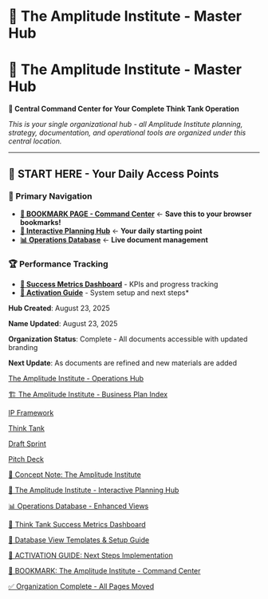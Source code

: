 # 🏢 The Amplitude Institute - Master Hub

# 🏢 The Amplitude Institute - Master Hub

**🎤 Central Command Center for Your Complete Think Tank Operation**

*This is your single organizational hub - all Amplitude Institute planning, strategy, documentation, and operational tools are organized under this central location.*

---

## 🎯 **START HERE - Your Daily Access Points**

### **🔖 Primary Navigation**

- [**🔖 BOOKMARK PAGE - Command Center**](%F0%9F%8F%A2%20The%20Amplitude%20Institute%20-%20Master%20Hub%2025867e49e1e181459604dc0bd5d6b132/%F0%9F%94%96%20BOOKMARK%20The%20Amplitude%20Institute%20-%20Command%20Cente%2025967e49e1e181baa9c3c0305dfe5d88.md) ← **Save this to your browser bookmarks!**
- [**🏢 Interactive Planning Hub**](%F0%9F%8F%A2%20The%20Amplitude%20Institute%20-%20Master%20Hub%2025867e49e1e181459604dc0bd5d6b132/%F0%9F%8F%A2%20The%20Amplitude%20Institute%20-%20Interactive%20Planning%20H%2025967e49e1e181649979f48154dbb0aa.md) ← **Your daily starting point**
- [**📊 Operations Database**](%F0%9F%8F%A2%20The%20Amplitude%20Institute%20-%20Master%20Hub%2025867e49e1e181459604dc0bd5d6b132/The%20Amplitude%20Institute%20-%20Operations%20Hub%2093b7756b133547b5827eb593a4146d28.md) ← **Live document management**

### **🏆 Performance Tracking**

- [**🎯 Success Metrics Dashboard**](%F0%9F%8F%A2%20The%20Amplitude%20Institute%20-%20Master%20Hub%2025867e49e1e181459604dc0bd5d6b132/%F0%9F%8E%AF%20Think%20Tank%20Success%20Metrics%20Dashboard%2025967e49e1e181e8928ef0fd74917648.md) - KPIs and progress tracking
- [**🔄 Activation Guide**](%F0%9F%8F%A2%20The%20Amplitude%20Institute%20-%20Master%20Hub%2025867e49e1e181459604dc0bd5d6b132/%F0%9F%94%84%20ACTIVATION%20GUIDE%20Next%20Steps%20Implementation%2025967e49e1e1817ba8f9dbf2b83c2fc2.md) - System setup and next steps*

**Hub Created**: August 23, 2025

**Name Updated**: August 23, 2025

**Organization Status**: Complete - All documents accessible with updated branding

**Next Update**: As documents are refined and new materials are added

[The Amplitude Institute - Operations Hub](%F0%9F%8F%A2%20The%20Amplitude%20Institute%20-%20Master%20Hub%2025867e49e1e181459604dc0bd5d6b132/The%20Amplitude%20Institute%20-%20Operations%20Hub%2093b7756b133547b5827eb593a4146d28.csv)

[🏗️ The Amplitude Institute - Business Plan Index](%F0%9F%8F%A2%20The%20Amplitude%20Institute%20-%20Master%20Hub%2025867e49e1e181459604dc0bd5d6b132/%F0%9F%8F%97%EF%B8%8F%20The%20Amplitude%20Institute%20-%20Business%20Plan%20Index%2025867e49e1e181a480c1dc7ae3d7bc73.md)

[IP Framework](%F0%9F%8F%A2%20The%20Amplitude%20Institute%20-%20Master%20Hub%2025867e49e1e181459604dc0bd5d6b132/IP%20Framework%2025567e49e1e1803c83a0c6878fab11cd.md)

[Think Tank](%F0%9F%8F%A2%20The%20Amplitude%20Institute%20-%20Master%20Hub%2025867e49e1e181459604dc0bd5d6b132/Think%20Tank%2025567e49e1e180148ae7d4903ab6ae0f.md)

[Draft Sprint](%F0%9F%8F%A2%20The%20Amplitude%20Institute%20-%20Master%20Hub%2025867e49e1e181459604dc0bd5d6b132/Draft%20Sprint%2025567e49e1e180cc8ca5c63fbfa80944.md)

[Pitch Deck](%F0%9F%8F%A2%20The%20Amplitude%20Institute%20-%20Master%20Hub%2025867e49e1e181459604dc0bd5d6b132/Pitch%20Deck%2025567e49e1e180a58bd5d193dad3eeac.md)

[🧠 Concept Note: The Amplitude Institute](%F0%9F%8F%A2%20The%20Amplitude%20Institute%20-%20Master%20Hub%2025867e49e1e181459604dc0bd5d6b132/%F0%9F%A7%A0%20Concept%20Note%20The%20Amplitude%20Institute%2025567e49e1e18047bd05fe6ad33326c5.md)

[🏢 The Amplitude Institute - Interactive Planning Hub](%F0%9F%8F%A2%20The%20Amplitude%20Institute%20-%20Master%20Hub%2025867e49e1e181459604dc0bd5d6b132/%F0%9F%8F%A2%20The%20Amplitude%20Institute%20-%20Interactive%20Planning%20H%2025967e49e1e181649979f48154dbb0aa.md)

[📊 Operations Database - Enhanced Views](%F0%9F%8F%A2%20The%20Amplitude%20Institute%20-%20Master%20Hub%2025867e49e1e181459604dc0bd5d6b132/%F0%9F%93%8A%20Operations%20Database%20-%20Enhanced%20Views%2025967e49e1e181bba503eb6e42675ba8.md)

[🎯 Think Tank Success Metrics Dashboard](%F0%9F%8F%A2%20The%20Amplitude%20Institute%20-%20Master%20Hub%2025867e49e1e181459604dc0bd5d6b132/%F0%9F%8E%AF%20Think%20Tank%20Success%20Metrics%20Dashboard%2025967e49e1e181e8928ef0fd74917648.md)

[🔧 Database View Templates & Setup Guide](%F0%9F%8F%A2%20The%20Amplitude%20Institute%20-%20Master%20Hub%2025867e49e1e181459604dc0bd5d6b132/%F0%9F%94%A7%20Database%20View%20Templates%20&%20Setup%20Guide%2025967e49e1e1815ba425cf5317b1f727.md)

[🔄 ACTIVATION GUIDE: Next Steps Implementation](%F0%9F%8F%A2%20The%20Amplitude%20Institute%20-%20Master%20Hub%2025867e49e1e181459604dc0bd5d6b132/%F0%9F%94%84%20ACTIVATION%20GUIDE%20Next%20Steps%20Implementation%2025967e49e1e1817ba8f9dbf2b83c2fc2.md)

[🔖 BOOKMARK: The Amplitude Institute - Command Center](%F0%9F%8F%A2%20The%20Amplitude%20Institute%20-%20Master%20Hub%2025867e49e1e181459604dc0bd5d6b132/%F0%9F%94%96%20BOOKMARK%20The%20Amplitude%20Institute%20-%20Command%20Cente%2025967e49e1e181baa9c3c0305dfe5d88.md)

[✅ Organization Complete - All Pages Moved](%F0%9F%8F%A2%20The%20Amplitude%20Institute%20-%20Master%20Hub%2025867e49e1e181459604dc0bd5d6b132/%E2%9C%85%20Organization%20Complete%20-%20All%20Pages%20Moved%2025967e49e1e18120b63af8b32b98048b.md)